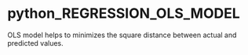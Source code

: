# python_REGRESSION_OLS_MODEL
OLS model helps to minimizes the square distance between actual and predicted values. 

